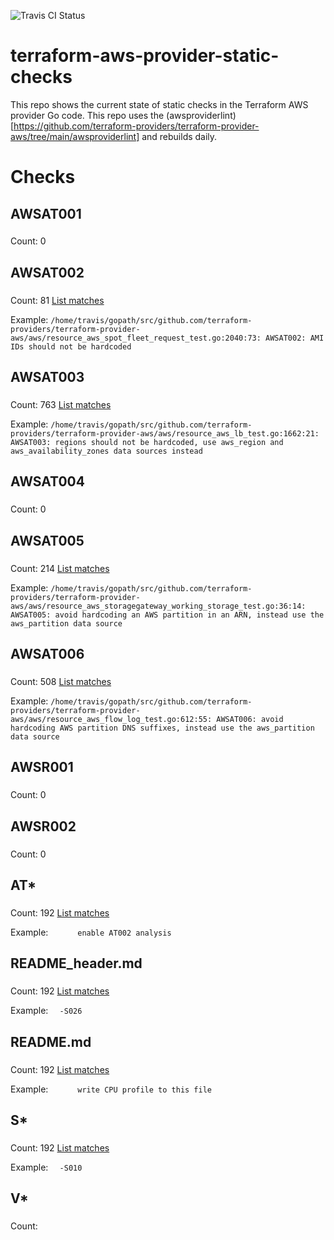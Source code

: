 ![Travis CI Status](https://travis-ci.org/YakDriver/terraform-aws-provider-static-checks.svg?branch=main)
# terraform-aws-provider-static-checks

This repo shows the current state of static checks in the Terraform AWS provider Go code. This repo uses the (awsproviderlint)[https://github.com/terraform-providers/terraform-provider-aws/tree/main/awsproviderlint] and rebuilds daily.

# Checks
## AWSAT001

### 
Count: 0
## AWSAT002

### 
Count: 81
[List matches](./results/AWSAT002.txt)

Example: `/home/travis/gopath/src/github.com/terraform-providers/terraform-provider-aws/aws/resource_aws_spot_fleet_request_test.go:2040:73: AWSAT002: AMI IDs should not be hardcoded`

## AWSAT003

### 
Count: 763
[List matches](./results/AWSAT003.txt)

Example: `/home/travis/gopath/src/github.com/terraform-providers/terraform-provider-aws/aws/resource_aws_lb_test.go:1662:21: AWSAT003: regions should not be hardcoded, use aws_region and aws_availability_zones data sources instead`

## AWSAT004

### 
Count: 0
## AWSAT005

### 
Count: 214
[List matches](./results/AWSAT005.txt)

Example: `/home/travis/gopath/src/github.com/terraform-providers/terraform-provider-aws/aws/resource_aws_storagegateway_working_storage_test.go:36:14: AWSAT005: avoid hardcoding an AWS partition in an ARN, instead use the aws_partition data source`

## AWSAT006

### 
Count: 508
[List matches](./results/AWSAT006.txt)

Example: `/home/travis/gopath/src/github.com/terraform-providers/terraform-provider-aws/aws/resource_aws_flow_log_test.go:612:55: AWSAT006: avoid hardcoding AWS partition DNS suffixes, instead use the aws_partition data source`

## AWSR001

### 
Count: 0
## AWSR002

### 
Count: 0
## AT*

### 
Count: 192
[List matches](./results/AT*.txt)

Example: `    	enable AT002 analysis`

## README_header.md

### 
Count: 192
[List matches](./results/R*.txt)

Example: `  -S026`

## README.md

### 
Count: 192
[List matches](./results/S*.txt)

Example: `    	write CPU profile to this file`

## S*

### 
Count: 192
[List matches](./results/V*.txt)

Example: `  -S010`

## V*

### 
Count: 
